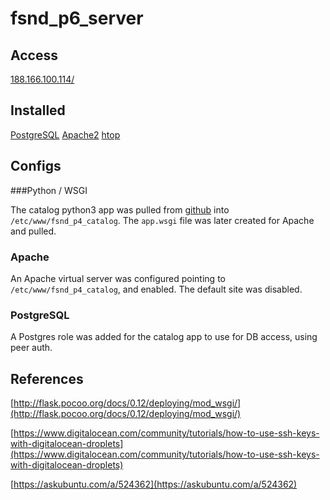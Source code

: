 # fsnd_p6_server

## Access

[188.166.100.114/](http://188.166.100.114/)

## Installed

[PostgreSQL](https://www.postgresql.org/)
[Apache2](https://httpd.apache.org/)
[htop](http://hisham.hm/htop/)

## Configs

###Python / WSGI

The catalog python3 app was pulled from [github](https://github.com/arccoza/fsnd_p4_catalog) into `/etc/www/fsnd_p4_catalog`. The `app.wsgi` file was later created for Apache and pulled.

### Apache

An Apache virtual server was configured pointing to `/etc/www/fsnd_p4_catalog`, and enabled. The default site was disabled.

### PostgreSQL

A Postgres role was added for the catalog app to use for DB access, using peer auth.

## References

[http://flask.pocoo.org/docs/0.12/deploying/mod_wsgi/](http://flask.pocoo.org/docs/0.12/deploying/mod_wsgi/)

[https://www.digitalocean.com/community/tutorials/how-to-use-ssh-keys-with-digitalocean-droplets](https://www.digitalocean.com/community/tutorials/how-to-use-ssh-keys-with-digitalocean-droplets)

[https://askubuntu.com/a/524362](https://askubuntu.com/a/524362)